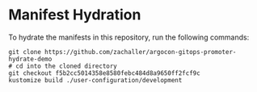 # Manifest Hydration

To hydrate the manifests in this repository, run the following commands:

```shell
git clone https://github.com/zachaller/argocon-gitops-promoter-hydrate-demo
# cd into the cloned directory
git checkout f5b2cc5014358e8580febc484d8a9650ff2fcf9c
kustomize build ./user-configuration/development
```
